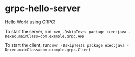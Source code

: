 # grpc-hello-server
Hello World using GRPC!

To start the server, run:
``` mvn -DskipTests package exec:java -Dexec.mainClass=com.example.grpc.App ```

To start the client, run:
``` mvn -DskipTests package exec:java -Dexec.mainClass=com.example.grpc.Client ```
